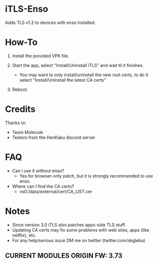 # iTLS-Enso
Adds TLS v1.2 to devices with enso installed.

# How-To 

1) Install the provided VPK file.

2) Start the app, select "Install/Uninstall iTLS" and wait til it finishes.
   - You may want to only install/uninstall the new root certs, to do it select "Install/Uninstall the latest CA certs"

3) Reboot.

# Credits

Thanks to:
- Team Molecule
- Testers from the HenKaku discord server

# FAQ

- Can i use it without enso?
  - Yes for browser-only patch, but it is strongly recommended to use enso.
- Where can I find the CA certs?
  - vs0:/data/external/cert/CA_LIST.cer

# Notes
- Since version 3.0 iTLS also patches apps-side TLS stuff.
- Updating CA certs may fix some problems with web sites, apps (like netflix), etc.
- For any help/serious issue DM me on twitter (twitter.com/skgleba)

## CURRENT MODULES ORIGIN FW: 3.73
